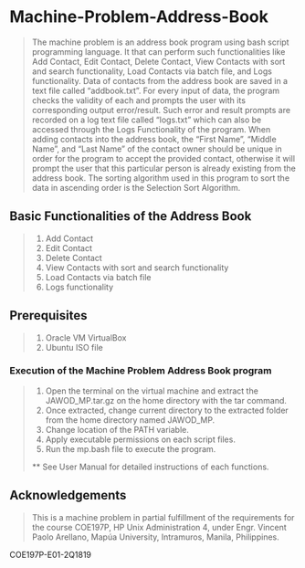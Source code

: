 # Machine-Problem-Address-Book
>The machine problem is an address book program using bash script programming language. It that can perform such functionalities like Add Contact, Edit Contact, Delete Contact, View Contacts with sort and search functionality, Load Contacts via batch file, and Logs functionality. Data of contacts from the address book are saved in a text file called “addbook.txt”. For every input of data, the program checks the validity of each and prompts the user with its corresponding output error/result. Such error and result prompts are recorded on a log text file called “logs.txt” which can also be accessed through the Logs Functionality of the program. When adding contacts into the address book, the “First Name”, “Middle Name”, and “Last Name” of the contact owner should be unique in order for the program to accept the provided contact, otherwise it will prompt the user that this particular person is already existing from the address book. The sorting algorithm used in this program to sort the data in ascending order is the Selection Sort Algorithm. 
## Basic Functionalities of the Address Book
>1.	Add Contact
>2.	Edit Contact
>3.	Delete Contact
>4.	View Contacts with sort and search functionality  
>5.	Load Contacts via batch file
>6.	Logs functionality
## Prerequisites
>1. Oracle VM VirtualBox
>2. Ubuntu ISO file
### Execution of the Machine Problem Address Book program
>1.	Open the terminal on the virtual machine and extract the JAWOD_MP.tar.gz on the home directory with the tar command. 
>2.	Once extracted, change current directory to the extracted folder from the home directory named JAWOD_MP.
>3.	Change location of the PATH variable.
>4.	Apply executable permissions on each script files.
>5.	Run the mp.bash file to execute the program.
>
>**  See User Manual for detailed instructions of each functions.
## Acknowledgements
>This is a machine problem in partial fulfillment of the requirements for the course COE197P, HP Unix Administration 4, under Engr. Vincent Paolo Arellano, Mapúa University, Intramuros, Manila, Philippines.

COE197P-E01-2Q1819 
